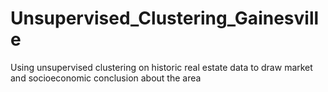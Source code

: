 # Unsupervised_Clustering_Gainesville
Using unsupervised clustering on historic real estate data to draw market and socioeconomic conclusion about the area 
